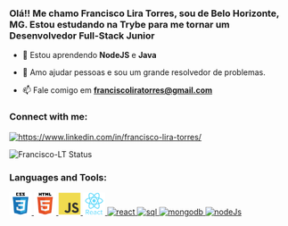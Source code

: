 <!-- [![Linkedin Badge](https://img.shields.io/badge/-LinkedIn-blue?style=flat-square&logo=Linkedin&logoColor=white&link=https://www.linkedin.com/in/fagnerpsantos/)](https://www.linkedin.com/in/fagnerpsantos/) -->

<h3>Olá!! Me chamo Francisco Lira Torres, sou de Belo Horizonte, MG. Estou estudando na Trybe para me tornar um Desenvolvedor Full-Stack Junior</h2>



- 🌱 Estou aprendendo **NodeJS** e **Java**

- 💬 Amo ajudar pessoas e sou um grande resolvedor de problemas.

- 📫 Fale comigo em **franciscoliratorres@gmail.com**

<h3 align="left">Connect with me:</h3>
<p align="left">
<a href="https://www.linkedin.com/in/francisco-lira-torres/" target="blank"><img align="center" src="https://cdn.jsdelivr.net/npm/simple-icons@3.0.1/icons/linkedin.svg" alt="https://www.linkedin.com/in/francisco-lira-torres/" height="30" width="40" /></a>
</p>

![Francisco-LT Status](https://github-readme-stats.vercel.app/api?username=Francisco-LT&show_icons=true&theme=dark)

<h3 align="left">Languages and Tools:</h3>
<p align="left"> <a href="https://www.w3schools.com/css/" target="_blank"> <img src="https://raw.githubusercontent.com/devicons/devicon/master/icons/css3/css3-original-wordmark.svg" alt="css3" width="40" height="40"/> </a>
<a href="https://www.w3.org/html/" target="_blank"> <img src="https://raw.githubusercontent.com/devicons/devicon/master/icons/html5/html5-original-wordmark.svg" alt="html5" width="40" height="40"/> </a>
<a href="https://developer.mozilla.org/en-US/docs/Web/JavaScript" target="_blank"> <img src="https://raw.githubusercontent.com/devicons/devicon/master/icons/javascript/javascript-original.svg" alt="javascript" width="40" height="40"/> </a>
<a href="https://reactjs.org/" target="_blank"> <img src="https://raw.githubusercontent.com/devicons/devicon/master/icons/react/react-original-wordmark.svg" alt="react" width="40" height="40"/> </a>
<a href="https://redux.js.org/introduction/learning-resources" target="_blank"> <img src="https://pacotefullstack.com/master/img/tecnologias/redux.png" alt="react" width="40" height="40"/> </a>
<a href="https://www.w3schools.com/sql/" target="_blank"> <img src="http://db4beginners.com/wp-content/uploads/2018/05/images.png" alt="sql" width="40" height="40"/> </a> <a href="https://docs.mongodb.com/" target="_blank"> <img src="https://media-exp1.licdn.com/dms/image/C560BAQGC029P7UbAMQ/company-logo_200_200/0/1562088387077?e=2159024400&v=beta&t=lEY4Obku1xJ3BB_BpN3Np9ILy8_zaB1_yjsfH9A57qs" alt="mongodb" width="40" height="40"/> </a>
<a href="https://nodejs.org/en/docs/" target="_blank"> <img src="https://www.opus-software.com.br/wp-content/uploads/2018/09/nodejs.jpg" alt="nodeJs" width="40" height="40"/></p>



